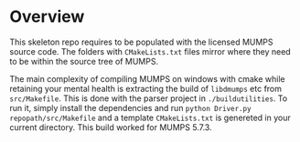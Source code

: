 # Overview

This skeleton repo requires to be populated with the licensed MUMPS source code. The folders with `CMakeLists.txt` files mirror where they need to be within the source tree of MUMPS.

The main complexity of compiling MUMPS on windows with cmake while retaining your mental health is extracting the build of `libdmumps` etc from `src/Makefile`. This is done with the parser project in `./buildutilities`. To run it, simply install the dependencies and run `python Driver.py repopath/src/Makefile` and a template `CMakeLists.txt` is genereted in your current directory. This build worked for MUMPS 5.7.3.